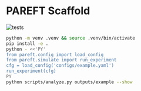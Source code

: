# PAREFT Scaffold
![tests](https://github.com/anulum/PAREFT/actions/workflows/python-tests.yml/badge.svg)

```bash
python -m venv .venv && source .venv/bin/activate
pip install -e .
python - <<'PY'
from pareft.config import load_config
from pareft.simulate import run_experiment
cfg = load_config('configs/example.yaml')
run_experiment(cfg)
PY
python scripts/analyze.py outputs/example --show